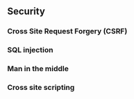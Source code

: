 ## Security

### Cross Site Request Forgery (CSRF)

### SQL injection

### Man in the middle

### Cross site scripting
